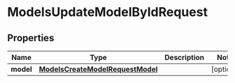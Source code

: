 

# ModelsUpdateModelByIdRequest


## Properties

| Name | Type | Description | Notes |
|------------ | ------------- | ------------- | -------------|
|**model** | [**ModelsCreateModelRequestModel**](ModelsCreateModelRequestModel.md) |  |  [optional] |



